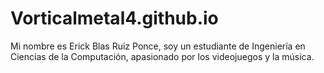 # Vorticalmetal4.github.io

Mi nombre es Erick Blas Ruiz Ponce, soy un estudiante de Ingeniería en Ciencias de la Computación, apasionado por los videojuegos y la música.


